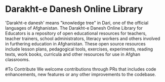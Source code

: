 # Darakht-e Danesh Online Library

'Darakht-e danesh' means "knowledge tree" in Dari, one of the official languages of Afghanistan. The Darakht-e Danesh Online Library for Educators is a repository of open educational resources for teachers, teacher trainers, school administrators, literacy workers and others involved in furthering education in Afghanistan. These open source resources include lesson plans, pedagogical tools, exercises, experiments, reading texts, work books, curricula and other resources for use in Afghan classrooms.

#To Contribute
We welcome contributions through PRs that includes code enhancements, new features or any other improvements to the codebase.